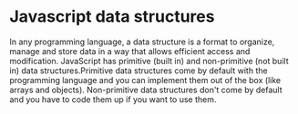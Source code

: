 # Javascript data structures

In any programming language, a data structure is a format to organize, manage and store data in a way that allows efficient access and modification. JavaScript has primitive (built in) and non-primitive (not built in) data structures.Primitive data structures come by default with the programming language and you can implement them out of the box (like arrays and objects). Non-primitive data structures don't come by default and you have to code them up if you want to use them.
